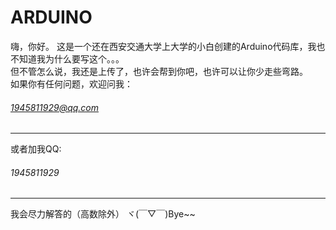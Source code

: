 # ARDUINO
 嗨，你好。
 这是一个还在西安交通大学上大学的小白创建的Arduino代码库，我也不知道我为什么要写这个。。。  
 但不管怎么说，我还是上传了，也许会帮到你吧，也许可以让你少走些弯路。  
 如果你有任何问题，欢迎问我：
 ###### 1945811929@qq.com 
 ---------------------------
 或者加我QQ:
 ###### 1945811929
 -------------------------------
 我会尽力解答的（高数除外）
 ヾ(￣▽￣)Bye~~
 
 
